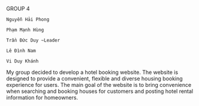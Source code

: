 GROUP 4
```
Nguyễn Hải Phong
```
```
Phạm Mạnh Hùng
```
```
Trần Đức Duy ~Leader
```
```
Lê Đình Nam
```
```
Vi Duy Khánh
```
My group decided to develop a hotel booking website. The website is designed to provide a convenient, flexible and diverse housing booking experience for users.
The main goal of the website is to bring convenience when searching and booking houses for customers and posting hotel rental information for homeowners.
```
